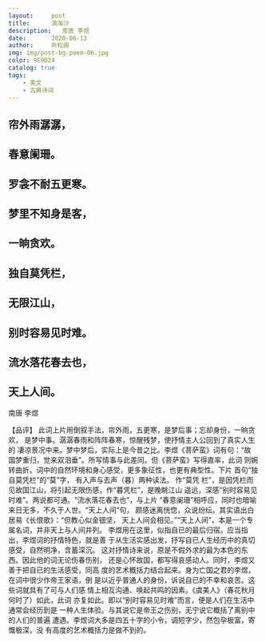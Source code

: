 ```yaml
---
layout:     post
title:      浪淘沙
description:   南唐 李煜
date:       2020-06-13
author:     听松阁
img: img/post-bg-poem-06.jpg
color: 9E9D24
catalog: true
tags:
    - 美文
    - 古典诗词
---
```


## 帘外雨潺潺，
## 春意阑珊。
## 罗衾不耐五更寒。
## 梦里不知身是客，
## 一晌贪欢。

## 独自莫凭栏， 
## 无限江山， 
## 别时容易见时难。 
## 流水落花春去也， 
## 天上人间。 

南唐 李煜

【品评】 
此词上片用倒叙手法，帘外雨，五更寒，是梦后事；忘却身份，一晌贪欢， 
是梦中事。潺潺春雨和阵阵春寒，惊醒残梦，使抒情主人公回到了真实人生的 
凄凉景况中来。梦中梦后，实际上是今昔之比。李煜《菩萨蛮》词有句：“故 
国梦重归，觉来双泪垂”。所写情事与此差同。但《菩萨蛮》写得直率，此词 
则婉转曲折。词中的自然环境和身心感受，更多象征性，也更有典型性。下片 
首句“独自莫凭栏”的“莫”字， 有入声与去声（暮）两种读法。 作“莫凭 
栏”，是因凭栏而见故国江山，将引起无限伤感，作“暮凭栏”，是晚眺江山 
遥远，深感“别时容易见时难”。两说都可通。“流水落花春去也”，与上片 
“春意阑珊”相呼应，同时也暗喻来日无多，不久于人世。“天上人间”句， 
颇感迷离恍惚，众说纷纭。其实语出白居易《长恨歌》：“但教心似金钿坚， 
天上人间会相见。”“天上人间”，本是一个专属名词，并非天上与人间并列。 
李煜用在这里，似指自已的最后归宿。应当指出，李煜词的抒情特色，就是善 
于从生活实感出发，抒写自已人生经历中的真切感受，自然明净，含蓄深沉。 
这对抒情诗来说，原是不假外求的最为本色的东西。因此他的词无论伤春伤别， 
还是心怀故国，都写得哀感动人。同时，李煜又善于把自已的生活感受，同高 
度的艺术概括力结合起来。身为亡国之君的李煜，在词中很少作帝王家语，倒 
是以近乎普通人的身份，诉说自已的不幸和哀苦。这些词就具有了可与人们感 
情上相互沟通、唤起共鸣的因素。《虞美人》（春花秋月何时了）如此，此词 
亦复如此。即以“别时容易见时难”而言，便是人们在生活中通常会经历到是 
一种人生体验。与其说它是帝王之伤别，无宁说它概括了离别中的人们的普遍 
遭遇。李煜词大多是四五十字的小令，调短字少，然包孕极富，寄慨极深，没 
有高度的艺术概括力是做不到的。 


